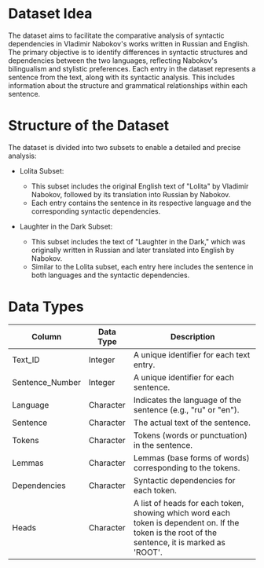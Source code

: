 # Dataset Idea
The dataset aims to facilitate the comparative analysis of syntactic dependencies in Vladimir Nabokov's works written in Russian and English. The primary objective is to identify differences in syntactic structures and dependencies between the two languages, reflecting Nabokov's bilingualism and stylistic preferences. Each entry in the dataset represents a sentence from the text, along with its syntactic analysis. This includes information about the structure and grammatical relationships within each sentence.

# Structure of the Dataset
The dataset is divided into two subsets to enable a detailed and precise analysis:

- Lolita Subset:
  - This subset includes the original English text of "Lolita" by Vladimir Nabokov, followed by its translation into Russian by Nabokov.
  - Each entry contains the sentence in its respective language and the corresponding syntactic dependencies. 

- Laughter in the Dark Subset: 
  - This subset includes the text of "Laughter in the Dark," which was originally written in Russian and later translated into English by Nabokov.
  - Similar to the Lolita subset, each entry here includes the sentence in both languages and the syntactic dependencies.

# Data Types

| Column          | Data Type | Description                                                                                                                                      |
|-----------------|-----------|--------------------------------------------------------------------------------------------------------------------------------------------------|
| Text_ID         | Integer   | A unique identifier for each text entry.                                                                                                         |
| Sentence_Number | Integer   | A unique identifier for each sentence.                                                                                                           |
| Language        | Character | Indicates the language of the sentence (e.g., "ru" or "en").                                                                                     |
| Sentence        | Character | The actual text of the sentence.                                                                                                                 |
| Tokens          | Character | Tokens (words or punctuation) in the sentence.                                                                                                   |
| Lemmas          | Character | Lemmas (base forms of words) corresponding to the tokens.                                                                                        |
| Dependencies    | Character | Syntactic dependencies for each token.                                                                                                           |
| Heads           | Character | A list of heads for each token, showing which word each token is dependent on. If the token is the root of the sentence, it is marked as 'ROOT'. |

